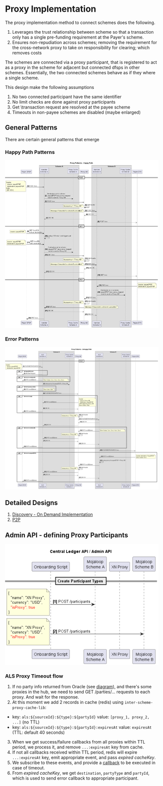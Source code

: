 # Proxy Implementation
The proxy implementation method to connect schemes does the following.
1. Leverages the trust relationship between scheme so that a transaction only has a single pre-funding requirement at the Payer's scheme.
2. Ensures non-repudiation across schemes; removing the requirement for the cross-network proxy to take on responsibility for clearing; which removes costs

The schemes are connected via a proxy participant, that is registered to act as a proxy in the scheme for adjacent but connected dfsps in other schemes. 
Essentially, the two connected schemes behave as if they where a single scheme.

This design make the following assumptions
1. No two connected participant have the same identifier
1. No limit checks are done against proxy participants
1. Get \transaction request are resolved at the payee scheme
1. Timeouts in non-payee schemes are  disabled (maybe enlarged)

## General Patterns
There are certain general patterns that emerge
### Happy Path Patterns
![Happy Path Patterns](Proxy%20pattern%20-%20happy%20path.png)

### Error Patterns
![Error Patterns](Proxy%20pattern%20-%20Unhappy%20path.png)

## Detailed Designs
1. [Discovery - On Demand Implementation](./Discovery.md)
2. [P2P](./P2P.md)

## Admin API - defining Proxy Participants
![Admin API](SettingUpProxys.png)

### ALS Proxy Timeout flow
1. If no party info returned from Oracle (see [diagram](./Discovery.md)), and there's some proxies in the hub, we need to send 
  GET /parties/... requests to each proxy. And wait for the response.
2. At this moment we add 2 records in cache (redis) using `inter-scheme-proxy-cache-lib`:
  - key: `als:${sourceId}:${type}:${partyId}` value: `[proxy_1, proxy_2, ...]` (no TTL)
  - key: `als:${sourceId}:${type}:${partyId}:expiresAt` value: `expiresAt`  (TTL: default 40 seconds)
3. When we get success/failure callbacks from all proxies within TTL period, we process it, and remove `...:expiresAt` key from cache.
4. If not all callbacks received within TTL period, redis will expire `...:expiresAt` key, emit appropriate event, and pass _expired cacheKey_.
5. We subscribe to these events, and provide a [callback](https://github.com/mojaloop/account-lookup-service/blob/feat/fx-impl/src/domain/timeout/index.js#L53) to be executed in case of timeout.
6. From _expired cacheKey_, we get `destination`, `partyType` and `partyId`, which is used to send error callback to appropriate participant.
